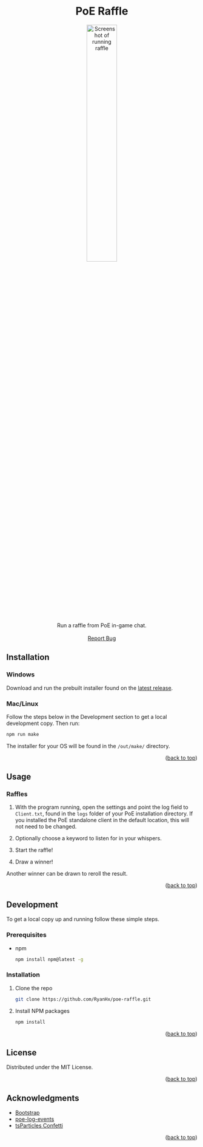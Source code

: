 <a name="readme-top"></a>
<!-- PROJECT LOGO -->
<div align="center">

<h1 align="center">PoE Raffle</h1>
<img src="https://i.imgur.com/uv5I25G.png" alt="Screenshot of running raffle" width="40%" height="40%">
  <p align="center">
    Run a raffle from PoE in-game chat.
    <br />
    <br />
    <a href="https://github.com/RyanHx/poe-raffle/issues">Report Bug</a>
  </p>
</div>

<!-- USAGE EXAMPLES -->
## Installation

### Windows

Download and run the prebuilt installer found on the <a href="https://github.com/RyanHx/poe-raffle/releases/latest">latest release</a>.

### Mac/Linux

Follow the steps below in the Development section to get a local development copy. Then run:

```sh
npm run make
```

The installer for your OS will be found in the `/out/make/` directory.

<p align="right">(<a href="#readme-top">back to top</a>)</p>

## Usage

### Raffles

1. With the program running, open the settings and point the log field to `Client.txt`, found in the `logs` folder of your PoE installation directory. If you installed the PoE standalone client in the default location, this will not need to be changed.

2. Optionally choose a keyword to listen for in your whispers.
3. Start the raffle!
4. Draw a winner!

Another winner can be drawn to reroll the result.

<p align="right">(<a href="#readme-top">back to top</a>)</p>

<!-- GETTING STARTED -->
## Development

To get a local copy up and running follow these simple steps.

### Prerequisites

* npm
  ```sh
  npm install npm@latest -g
  ```

### Installation

1. Clone the repo
   ```sh
   git clone https://github.com/RyanHx/poe-raffle.git
   ```
2. Install NPM packages
   ```sh
   npm install
   ```

<p align="right">(<a href="#readme-top">back to top</a>)</p>

<!-- LICENSE -->
## License

Distributed under the MIT License.

<p align="right">(<a href="#readme-top">back to top</a>)</p>


<!-- ACKNOWLEDGMENTS -->
## Acknowledgments

* [Bootstrap](https://getbootstrap.com/)
* [poe-log-events](https://www.npmjs.com/package/poe-log-events)
* [tsParticles Confetti](https://confetti.js.org/more.html)

<p align="right">(<a href="#readme-top">back to top</a>)</p>
